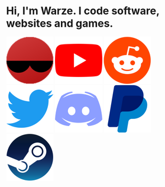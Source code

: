 <h1>Hi, I'm Warze. I code software, websites and games.</h1>
<a href="https://warze.org"><img src="warzefresh.png"></a>
<a href="https://youtube.com/warze"><img src="youtubesmall.png"></a>
<a href="https://reddit.com/u/WarzeDev"><img src="redditsmall.png"></a>
<a href="https://twitter.com/WarzeDev"><img src="twittersmall.png"></a>
<a href="https://discord.gg/jtcqgvkZY7"><img src="discordsmall.png"></a>
<a href="https://paypal.me/warzeorg"><img src="paypalsmall.png"></a>
<a href="https://steamcommunity.com/id/warzeegg/"><img src="steamsmall.png"></a>
<p>
